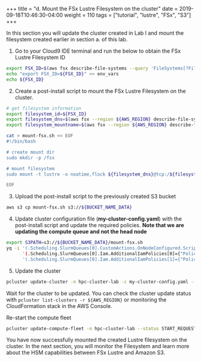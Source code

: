 +++
title = "d. Mount the FSx Lustre Filesystem on the cluster"
date = 2019-09-18T10:46:30-04:00
weight = 110
tags = ["tutorial", "lustre", "FSx", "S3"]
+++


In this section you will update the cluster created in Lab I and  mount the filesystem created earlier in section a. of this lab.

1. Go to your Cloud9 IDE terminal and run the below to obtain the FSx Lustre Filesystem ID

```bash
export FSX_ID=$(aws fsx describe-file-systems --query 'FileSystems[?FileSystemType == `LUSTRE`].{FileSystemId:FileSystemId}' --region $AWS_REGION --output text)
echo "export FSX_ID=${FSX_ID}" >> env_vars
echo ${FSX_ID}
```

2. Create a post-install script to mount the FSx Lustre Filesystem on the cluster.

```bash
# get filesystem information
export filesystem_id=${FSX_ID}
export filesystem_dns=$(aws fsx --region ${AWS_REGION} describe-file-systems --file-system-ids $filesystem_id --query "FileSystems[0].DNSName" --output text)
export filesystem_mountname=$(aws fsx --region ${AWS_REGION} describe-file-systems --file-system-ids $filesystem_id --query "FileSystems[].LustreConfiguration[].MountName" --output text)
```

```bash
cat > mount-fsx.sh << EOF
#!/bin/bash

# create mount dir
sudo mkdir -p /fsx

# mount filesystem
sudo mount -t lustre -o noatime,flock ${filesystem_dns}@tcp:/${filesystem_mountname} /fsx

EOF
```

3. Upload the post-install script to the previously created S3 bucket

```bash
aws s3 cp mount-fsx.sh s3://${BUCKET_NAME_DATA}
```

4. Update cluster configuration file (**my-cluster-config.yaml**) with the post-install script and update the required policies. **Note that we are updating the compute queue and not the head node**

```bash
export S3PATH=s3://${BUCKET_NAME_DATA}/mount-fsx.sh
yq -i '(.Scheduling.SlurmQueues[0].CustomActions.OnNodeConfigured.Script=env(S3PATH)) |
      '(.Scheduling.SlurmQueues[0].Iam.AdditionalIamPolicies[0]={"Policy": "arn:aws:iam::aws:policy/AmazonFSxFullAccess"}) |
      '(.Scheduling.SlurmQueues[0].Iam.AdditionalIamPolicies[1]={"Policy": "arn:aws:iam::aws:policy/AmazonS3FullAccess"})' my-cluster-config.yaml
```

5. Update the cluster

```bash
pcluster update-cluster -n hpc-cluster-lab -c my-cluster-config.yaml --region ${AWS_REGION} --suppress-validators ALL
```

Wait for the cluster to be updated. You can check the cluster update status with `pcluster list-clusters -r ${AWS_REGION}` or monitoring the CloudFormation stack in the AWS Console.

Re-start the compute fleet


```bash
pcluster update-compute-fleet -n hpc-cluster-lab --status START_REQUESTED --region ${AWS_REGION}
```


You have now successfully mounted the created Lustre filesystem on the cluster. In the next section, you will monitor the Filesystem and learn more about the HSM capabilities between FSx Lustre and Amazon S3.

